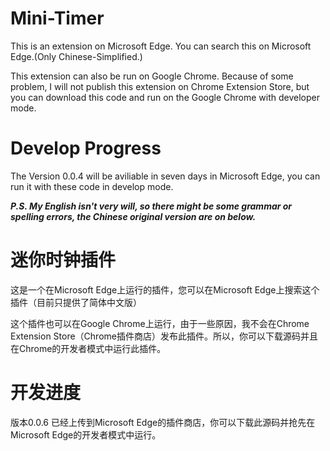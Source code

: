 # Mini-Timer
This is an extension on Microsoft Edge. You can search this on Microsoft Edge.(Only Chinese-Simplified.)

This extension can also be run on Google Chrome. Because of some problem, I will not publish this extension on Chrome Extension Store, but you can download this code and run on the Google Chrome with developer mode.

# Develop Progress
The Version 0.0.4 will be aviliable in seven days in Microsoft Edge, you can run it with these code in develop mode.

***P.S. My English isn't very will, so there might be some grammar or spelling errors, the Chinese original version are on below.***


# 迷你时钟插件
这是一个在Microsoft Edge上运行的插件，您可以在Microsoft Edge上搜索这个插件（目前只提供了简体中文版）

这个插件也可以在Google Chrome上运行，由于一些原因，我不会在Chrome Extension Store（Chrome插件商店）发布此插件。所以，你可以下载源码并且在Chrome的开发者模式中运行此插件。

# 开发进度
版本0.0.6 已经上传到Microsoft Edge的插件商店，你可以下载此源码并抢先在Microsoft Edge的开发者模式中运行。
